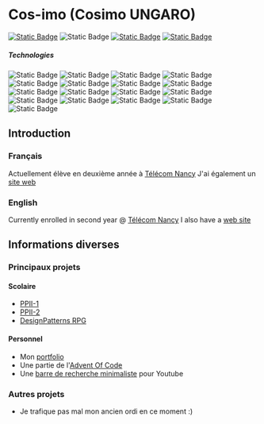 # Cos-imo (Cosimo UNGARO)

[![Static Badge](https://img.shields.io/badge/fabdeldongo_1365_points-black?logo=rootme)](https://www.root-me.org/cos-imo?q=%2Ffabdeldongo&inc=score&lang=fr)
![Static Badge](https://img.shields.io/badge/CryptoHack_%3A_fabdeldongo-865_points-orange?link=https%3A%2F%2Fcryptohack.org%2Fuser%2Ffabdeldongo%2F)
[![Static Badge](https://img.shields.io/badge/Mon_site%3A-cosimoungaro.fr-blue)](cosimoungaro.fr)
[![Static Badge](https://img.shields.io/badge/AdventOfCode-FFFF66?logo=adventofcode)](https://github.com/cos-imo/AdventOfCode)

##### Technologies

![Static Badge](https://img.shields.io/badge/-Linux-FCC624?logo=linux&logoColor=white)
![Static Badge](https://img.shields.io/badge/-Arch-1793D1?logo=archlinux&logoColor=white)
![Static Badge](https://img.shields.io/badge/-Kali_Linux-557C94?logo=kalilinux&logoColor=white)
![Static Badge](https://img.shields.io/badge/-Git-F05032?logo=git&logoColor=white)
![Static Badge](https://img.shields.io/badge/-Python-3776AB?logo=python&logoColor=white)
![Static Badge](https://img.shields.io/badge/-C-A8B9CC?logo=C&logoColor=white)
![Static Badge](https://img.shields.io/badge/-HTML-E34F26?logo=HTML5&logoColor=white)
![Static Badge](https://img.shields.io/badge/-CSS-1572B6?logo=CSS3&logoColor=white)
![Static Badge](https://img.shields.io/badge/-Tailwind-06B6D4?logo=tailwindcss&logoColor=white)
![Static Badge](https://img.shields.io/badge/-Ruby-CC342D?logo=ruby&logoColor=white)
![Static Badge](https://img.shields.io/badge/-SQLite-003B57?logo=sqlite&logoColor=white)
![Static Badge](https://img.shields.io/badge/-PostGreSQL-4169E1?logo=postgresql&logoColor=white)
![Static Badge](https://img.shields.io/badge/-Virtual_Environments-ECD53F?logo=.env&logoColor=white)
![Static Badge](https://img.shields.io/badge/-Javascript-F7DF1E?logo=javascript&logoColor=white)
![Static Badge](https://img.shields.io/badge/-NodeJS-339933?logo=node.js&logoColor=white)
![Static Badge](https://img.shields.io/badge/-Vim/NVim-019733?logo=vim&logoColor=white)
![Static Badge](https://img.shields.io/badge/-Apache2-D22128?logo=apache&logoColor=white)

## Introduction
### Français
Actuellement élève en deuxième année à [Télécom Nancy](https://telecomnancy.univ-lorraine.fr)
J'ai également un [site web](cosimoungaro.fr) 
### English
Currently enrolled in second year @ [Télécom Nancy](https://telecomnancy.univ-lorraine.fr)
I also have a [web site](cosimoungaro.fr)

## Informations diverses

### Principaux projets
#### Scolaire
* [PPII-1](https://github.com/cos-imo/ppii-1)
* [PPII-2](https://github.com/cos-imo/ppii-2)
* [DesignPatterns RPG](https://github.com/cos-imo/Design_Pattern_RPG)
#### Personnel
* Mon [portfolio](https://github.com/cos-imo/portfolio-raspberry)
* Une partie de l'[Advent Of Code](https://github.com/cos-imo/AdventOfCode)
* Une [barre de recherche minimaliste](https://github.com/cos-imo/YouTube-search) pour Youtube


### Autres projets
* Je trafique pas mal mon ancien ordi en ce moment :)
